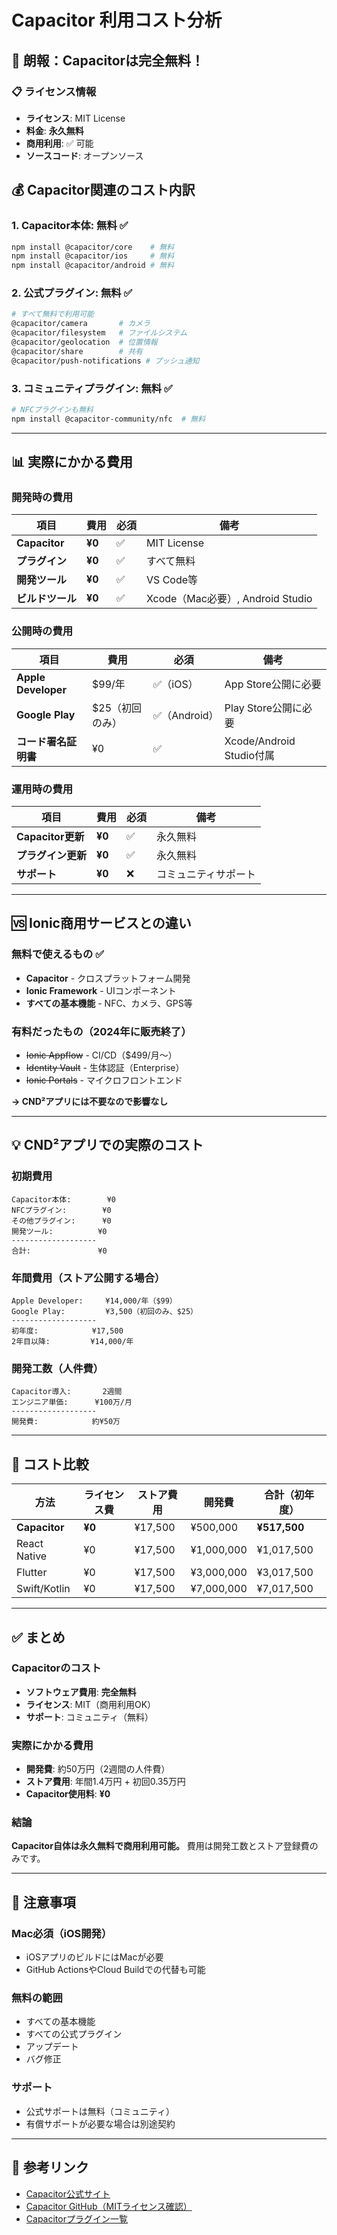 # Capacitor 利用コスト分析

## 🎉 **朗報：Capacitorは完全無料！**

### 📋 ライセンス情報
- **ライセンス**: MIT License
- **料金**: **永久無料**
- **商用利用**: ✅ 可能
- **ソースコード**: オープンソース

## 💰 Capacitor関連のコスト内訳

### 1. **Capacitor本体**: 無料 ✅
```bash
npm install @capacitor/core    # 無料
npm install @capacitor/ios     # 無料
npm install @capacitor/android # 無料
```

### 2. **公式プラグイン**: 無料 ✅
```bash
# すべて無料で利用可能
@capacitor/camera       # カメラ
@capacitor/filesystem   # ファイルシステム
@capacitor/geolocation  # 位置情報
@capacitor/share        # 共有
@capacitor/push-notifications # プッシュ通知
```

### 3. **コミュニティプラグイン**: 無料 ✅
```bash
# NFCプラグインも無料
npm install @capacitor-community/nfc  # 無料
```

---

## 📊 実際にかかる費用

### 開発時の費用

| 項目 | 費用 | 必須 | 備考 |
|------|------|------|------|
| **Capacitor** | **¥0** | ✅ | MIT License |
| **プラグイン** | **¥0** | ✅ | すべて無料 |
| **開発ツール** | **¥0** | ✅ | VS Code等 |
| **ビルドツール** | **¥0** | ✅ | Xcode（Mac必要）, Android Studio |

### 公開時の費用

| 項目 | 費用 | 必須 | 備考 |
|------|------|------|------|
| **Apple Developer** | $99/年 | ✅（iOS） | App Store公開に必要 |
| **Google Play** | $25（初回のみ） | ✅（Android） | Play Store公開に必要 |
| **コード署名証明書** | ¥0 | ✅ | Xcode/Android Studio付属 |

### 運用時の費用

| 項目 | 費用 | 必須 | 備考 |
|------|------|------|------|
| **Capacitor更新** | **¥0** | ✅ | 永久無料 |
| **プラグイン更新** | **¥0** | ✅ | 永久無料 |
| **サポート** | **¥0** | ❌ | コミュニティサポート |

---

## 🆚 Ionic商用サービスとの違い

### 無料で使えるもの ✅
- **Capacitor** - クロスプラットフォーム開発
- **Ionic Framework** - UIコンポーネント
- **すべての基本機能** - NFC、カメラ、GPS等

### 有料だったもの（2024年に販売終了）
- ~~Ionic Appflow~~ - CI/CD（$499/月〜）
- ~~Identity Vault~~ - 生体認証（Enterprise）
- ~~Ionic Portals~~ - マイクロフロントエンド

**→ CND²アプリには不要なので影響なし**

---

## 💡 CND²アプリでの実際のコスト

### 初期費用
```
Capacitor本体:        ¥0
NFCプラグイン:        ¥0
その他プラグイン:      ¥0
開発ツール:          ¥0
-------------------
合計:               ¥0
```

### 年間費用（ストア公開する場合）
```
Apple Developer:     ¥14,000/年（$99）
Google Play:         ¥3,500（初回のみ、$25）
-------------------
初年度:            ¥17,500
2年目以降:         ¥14,000/年
```

### 開発工数（人件費）
```
Capacitor導入:       2週間
エンジニア単価:      ¥100万/月
-------------------
開発費:            約¥50万
```

---

## 🎯 コスト比較

| 方法 | ライセンス費 | ストア費用 | 開発費 | 合計（初年度） |
|------|------------|-----------|--------|--------------|
| **Capacitor** | **¥0** | ¥17,500 | ¥500,000 | **¥517,500** |
| React Native | ¥0 | ¥17,500 | ¥1,000,000 | ¥1,017,500 |
| Flutter | ¥0 | ¥17,500 | ¥3,000,000 | ¥3,017,500 |
| Swift/Kotlin | ¥0 | ¥17,500 | ¥7,000,000 | ¥7,017,500 |

---

## ✅ まとめ

### Capacitorのコスト
- **ソフトウェア費用**: **完全無料**
- **ライセンス**: MIT（商用利用OK）
- **サポート**: コミュニティ（無料）

### 実際にかかる費用
- **開発費**: 約50万円（2週間の人件費）
- **ストア費用**: 年間1.4万円 + 初回0.35万円
- **Capacitor使用料**: **¥0**

### 結論
**Capacitor自体は永久無料で商用利用可能。**
費用は開発工数とストア登録費のみです。

---

## 📝 注意事項

### Mac必須（iOS開発）
- iOSアプリのビルドにはMacが必要
- GitHub ActionsやCloud Buildでの代替も可能

### 無料の範囲
- すべての基本機能
- すべての公式プラグイン
- アップデート
- バグ修正

### サポート
- 公式サポートは無料（コミュニティ）
- 有償サポートが必要な場合は別途契約

---

## 🔗 参考リンク
- [Capacitor公式サイト](https://capacitorjs.com/)
- [Capacitor GitHub（MITライセンス確認）](https://github.com/ionic-team/capacitor/blob/main/LICENSE)
- [Capacitorプラグイン一覧](https://capacitorjs.com/docs/plugins)